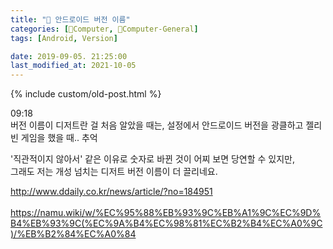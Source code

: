 ```yaml
---
title: "🌚 안드로이드 버전 이름"
categories: [💫Computer, 🌚Computer-General]
tags: [Android, Version]

date: 2019-09-05. 21:25:00
last_modified_at: 2021-10-05
---
```


{% include custom/old-post.html %}

09:18  
버전 이름이 디저트란 걸 처음 알았을 때는, 설정에서 안드로이드 버전을 광클하고 젤리빈 게임을 했을 때.. 추억  

'직관적이지 않아서' 같은 이유로 숫자로 바뀐 것이 어찌 보면 당연할 수 있지만,  
그래도 저는 개성 넘치는 디저트 버전 이름이 더 끌리네요.  

<http://www.ddaily.co.kr/news/article/?no=184951>  
​<https://namu.wiki/w/%EC%95%88%EB%93%9C%EB%A1%9C%EC%9D%B4%EB%93%9C(%EC%9A%B4%EC%98%81%EC%B2%B4%EC%A0%9C)/%EB%B2%84%EC%A0%84>  
